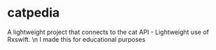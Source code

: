 # catpedia
A lightweight project that connects to the cat API - Lightweight use of Rxswift. \n 
I made this for educational purposes
